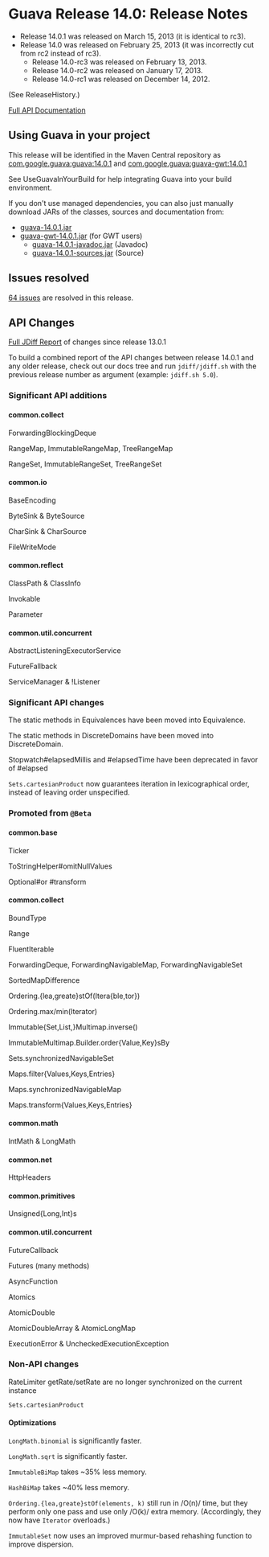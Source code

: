 # Guava Release 14.0: Release Notes

* Release 14.0.1 was released on March 15, 2013 \(it is identical to rc3\).
* Release 14.0 was released on February 25, 2013 \(it was incorrectly cut from rc2 instead of rc3\).
  * Release 14.0-rc3 was released on February 13, 2013.
  * Release 14.0-rc2 was released on January 17, 2013.
  * Release 14.0-rc1 was released on December 14, 2012.

\(See ReleaseHistory.\)

[Full API Documentation](http://google.github.io/guava/releases/14.0.1/api/docs/)

## Using Guava in your project

This release will be identified in the Maven Central repository as [com.google.guava:guava:14.0.1](http://search.maven.org/#artifactdetails%7Ccom.google.guava%7Cguava%7C14.0.1%7Cbundle) and [com.google.guava:guava-gwt:14.0.1](http://search.maven.org/#artifactdetails%7Ccom.google.guava%7Cguava-gwt%7C14.0.1%7Cbundle)

See UseGuavaInYourBuild for help integrating Guava into your build environment.

If you don't use managed dependencies, you can also just manually download JARs of the classes, sources and documentation from:

* [guava-14.0.1.jar](http://search.maven.org/remotecontent?filepath=com/google/guava/guava/14.0.1/guava-14.0.1.jar)
* [guava-gwt-14.0.1.jar](http://search.maven.org/remotecontent?filepath=com/google/guava/guava-gwt/14.0.1/guava-gwt-14.0.1.jar) \(for GWT users\)
  * [guava-14.0.1-javadoc.jar](http://search.maven.org/remotecontent?filepath=com/google/guava/guava/14.0.1/guava-14.0.1-javadoc.jar) \(Javadoc\)
  * [guava-14.0.1-sources.jar](http://search.maven.org/remotecontent?filepath=com/google/guava/guava/14.0.1/guava-14.0.1-sources.jar) \(Source\)

## Issues resolved

[64 issues](https://github.com/google/guava/issues?utf8=%E2%9C%93&q=milestone%3A14.0+is%3Aclosed+) are resolved in this release.

## API Changes

[Full JDiff Report](http://google.github.io/guava/releases/14.0.1/api/diffs/) of changes since release 13.0.1

To build a combined report of the API changes between release 14.0.1 and any older release, check out our docs tree and run `jdiff/jdiff.sh` with the previous release number as argument \(example: `jdiff.sh 5.0`\).

### Significant API additions

#### common.collect

ForwardingBlockingDeque

RangeMap, ImmutableRangeMap, TreeRangeMap

RangeSet, ImmutableRangeSet, TreeRangeSet

#### common.io

BaseEncoding

ByteSink & ByteSource

CharSink & CharSource

FileWriteMode

#### common.reflect

ClassPath & ClassInfo

Invokable

Parameter

#### common.util.concurrent

AbstractListeningExecutorService

FutureFallback

ServiceManager & !Listener

### Significant API changes

The static methods in Equivalences have been moved into Equivalence.

The static methods in DiscreteDomains have been moved into DiscreteDomain.

Stopwatch\#elapsedMillis and \#elapsedTime have been deprecated in favor of \#elapsed

`Sets.cartesianProduct` now guarantees iteration in lexicographical order, instead of leaving order unspecified.

### Promoted from `@Beta`

#### common.base

Ticker

ToStringHelper\#omitNullValues

Optional\#or \#transform

#### common.collect

BoundType

Range

FluentIterable

ForwardingDeque, ForwardingNavigableMap, ForwardingNavigableSet

SortedMapDifference

Ordering.{lea,greate}stOf\(Itera{ble,tor}\)

Ordering.max/min\(Iterator\)

Immutable{Set,List,}Multimap.inverse\(\)

ImmutableMultimap.Builder.order{Value,Key}sBy

Sets.synchronizedNavigableSet

Maps.filter{Values,Keys,Entries}

Maps.synchronizedNavigableMap

Maps.transform{Values,Keys,Entries}

#### common.math

IntMath & LongMath

#### common.net

HttpHeaders

#### common.primitives

Unsigned{Long,Int}s

#### common.util.concurrent

FutureCallback

Futures \(many methods\)

AsyncFunction

Atomics

AtomicDouble

AtomicDoubleArray & AtomicLongMap

ExecutionError & UncheckedExecutionException

### Non-API changes

RateLimiter getRate/setRate are no longer synchronized on the current instance

`Sets.cartesianProduct`

#### Optimizations

`LongMath.binomial` is significantly faster.

`LongMath.sqrt` is significantly faster.

`ImmutableBiMap` takes ~35% less memory.

`HashBiMap` takes ~40% less memory.

`Ordering.{lea,greate}stOf(elements, k)` still run in /O\(n\)/ time, but they perform only one pass and use only /O\(k\)/ extra memory.  \(Accordingly, they now have `Iterator` overloads.\)

`ImmutableSet` now uses an improved murmur-based rehashing function to improve dispersion.

